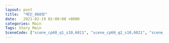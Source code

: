```yaml
---
layout: post
title:  "메인_060장"
date:   2021-02-19 02:00:00 +0000
categories: Main
Tags: Story Main
SceneCode: ["scene_cp60_q1_s10,6011", "scene_cp60_q2_s10,6021", "scene_cp60_q2_s20,6022", "scene_cp60_q3_s10,6031", "scene_cp60_q3_s20,6032", "scene_cp60_q4_s10,6041", "scene_cp60_q4_s30,6042"]
---
```

